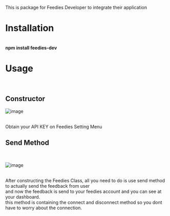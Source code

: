 This is package for Feedies Developer to integrate their application

<h1>Installation</h1><br>
<b>npm install feedies-dev</b>

<h1>Usage</h1><br>
<h2>Constructor</h2>

![image](https://github.com/KeyzarRasya/feedies-back/assets/76760159/d9025707-94e6-43ec-a564-726fcff60265)

<br>
Obtain your API KEY on Feedies Setting Menu

<h2>Send Method</h2><br>

![image](https://github.com/KeyzarRasya/feedies-back/assets/76760159/6a022b1f-6b04-4e9f-a4a1-8187a964c078)

<br>
After constructing the Feedies Class, all you need to do is use send method to actually send the feedback from user<br>
and now the feedback is send to your feedies account and you can see at your dashboard.<br>
this method is containing the connect and disconnect method so you dont have to worry about the connection.

